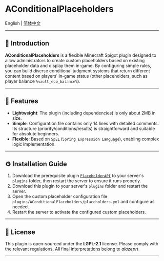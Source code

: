 # AConditionalPlaceholders

English | [简体中文](./README_zh.md)

---

## 📝 Introduction

**AConditionalPlaceholders** is a flexible Minecraft Spigot plugin designed to allow administrators to create custom placeholders based on existing placeholder data and display them in-game. By configuring simple rules, you can build diverse conditional judgment systems that return different content based on players' in-game status (other placeholders, such as player balance `%vault_eco_balance%`).

---

## 🌟 Features

- **Lightweight**: The plugin (including dependencies) is only about 2MB in size.
- **Simple**: Configuration file contains only 14 lines with detailed comments. Its structure (priority/conditions/results) is straightforward and suitable for absolute beginners.
- **Flexible**: Based on `SpEL` (`Spring Expression Language`), enabling complex logic implementation.

---

## ⚙️ Installation Guide

1. Download the prerequisite plugin [`PlaceholderAPI`](https://www.spigotmc.org/resources/placeholderapi.6245/) to your server's `plugins` folder, then restart the server to ensure it runs properly.
2. Download this plugin to your server's `plugins` folder and restart the server.
3. Open the custom placeholder configuration file `plugins/AConditionalPlaceholders/placeholders.yml` and configure as needed.
4. Restart the server to activate the configured custom placeholders.

---

## 📄 License

This plugin is open-sourced under the **LGPL-2.1** license. Please comply with the relevant regulations. All final interpretations belong to *alazeprt*.

---